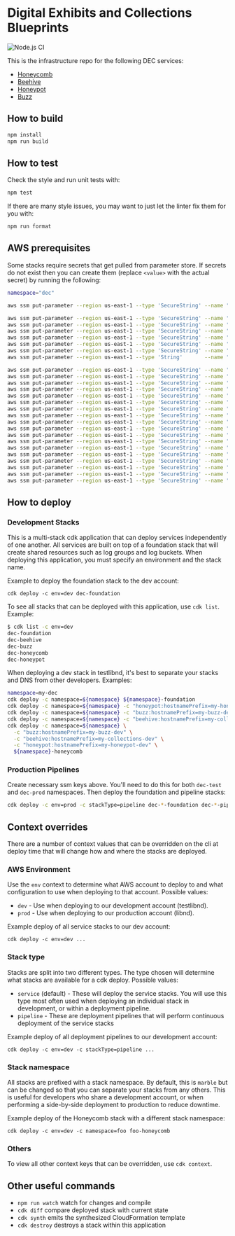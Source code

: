 # Digital Exhibits and Collections Blueprints

![Node.js CI](https://github.com/ndlib/dec-blueprints/workflows/Node.js%20CI/badge.svg)

This is the infrastructure repo for the following DEC services:

- [Honeycomb](https://github.com/ndlib/honeycomb)
- [Beehive](https://github.com/ndlib/beehive)
- [Honeypot](https://github.com/ndlib/honeypot)
- [Buzz](https://github.com/ndlib/buzz)

## How to build

```sh
npm install
npm run build
```

## How to test

Check the style and run unit tests with:

```sh
npm test
```

If there are many style issues, you may want to just let the linter fix them for you with:

```sh
npm run format
```

## AWS prerequisites

Some stacks require secrets that get pulled from parameter store. If secrets do not exist then you can create them (replace `<value>` with the actual secret) by running the following:

```sh
namespace="dec"

aws ssm put-parameter --region us-east-1 --type 'SecureString' --name "/all/${namespace}-honeypot/secret_key_base" --description "Secret key base for verifying signed cookies" --value '<value>'

aws ssm put-parameter --region us-east-1 --type 'SecureString' --name "/all/${namespace}-buzz/secrets/secret_key_base" --description "Buzz rails secret key base" --value '<value>'
aws ssm put-parameter --region us-east-1 --type 'SecureString' --name "/all/${namespace}-buzz/database/database" --description "Buzz database name" --value '<value>'
aws ssm put-parameter --region us-east-1 --type 'SecureString' --name "/all/${namespace}-buzz/database/host" --description "Buzz database hostname" --value '<value>'
aws ssm put-parameter --region us-east-1 --type 'SecureString' --name "/all/${namespace}-buzz/database/port" --description "Buzz database port" --value '<value>'
aws ssm put-parameter --region us-east-1 --type 'SecureString' --name "/all/${namespace}-buzz/database/username" --description "Buzz database username" --value '<value>'
aws ssm put-parameter --region us-east-1 --type 'SecureString' --name "/all/${namespace}-buzz/database/password" --description "Buzz database password" --value '<value>'
aws ssm put-parameter --region us-east-1 --type 'String'       --name "/all/${namespace}-buzz/rails-env" --description "Buzz rails environment" --value '<value>'

aws ssm put-parameter --region us-east-1 --type 'SecureString' --name "/all/${namespace}-honeycomb/secrets/secret_key_base" --description "Honeycomb rails secret key base" --value '<value>'
aws ssm put-parameter --region us-east-1 --type 'SecureString' --name "/all/${namespace}-honeycomb/database/database" --description "Honeycomb database name" --value '<value>'
aws ssm put-parameter --region us-east-1 --type 'SecureString' --name "/all/${namespace}-honeycomb/database/host" --description "Honeycomb database hostname" --value '<value>'
aws ssm put-parameter --region us-east-1 --type 'SecureString' --name "/all/${namespace}-honeycomb/database/username" --description "Honeycomb database username" --value '<value>'
aws ssm put-parameter --region us-east-1 --type 'SecureString' --name "/all/${namespace}-honeycomb/database/password" --description "Honeycomb database password" --value '<value>'
aws ssm put-parameter --region us-east-1 --type 'SecureString' --name "/all/${namespace}-honeycomb/database/port" --description "Honeycomb database port" --value '<value>'
aws ssm put-parameter --region us-east-1 --type 'SecureString' --name "/all/${namespace}-honeycomb/secrets/okta/client_id" --description "Honeycomb Okta client id" --value '<value>'
aws ssm put-parameter --region us-east-1 --type 'SecureString' --name "/all/${namespace}-honeycomb/secrets/okta/client_secret" --description "Honeycomb Okta client secret" --value '<value>'
aws ssm put-parameter --region us-east-1 --type 'SecureString' --name "/all/${namespace}-honeycomb/secrets/okta/logout_url" --description "Honeycomb Okta logout url" --value '<value>'
aws ssm put-parameter --region us-east-1 --type 'SecureString' --name "/all/${namespace}-honeycomb/secrets/okta/redirect_url" --description "Honeycomb Okta redirect url" --value '<value>'
aws ssm put-parameter --region us-east-1 --type 'SecureString' --name "/all/${namespace}-honeycomb/secrets/okta/base_auth_url" --description "Honeycomb Okta base auth url" --value '<value>'
aws ssm put-parameter --region us-east-1 --type 'SecureString' --name "/all/${namespace}-honeycomb/secrets/okta/auth_server_id" --description "Honeycomb Okta auth server id" --value '<value>'
aws ssm put-parameter --region us-east-1 --type 'SecureString' --name "/all/${namespace}-honeycomb/secrets/google/client_id" --description "Honeycomb Google client id" --value '<value>'
aws ssm put-parameter --region us-east-1 --type 'SecureString' --name "/all/${namespace}-honeycomb/secrets/google/client_secret" --description "Honeycomb Google client secret" --value '<value>'
aws ssm put-parameter --region us-east-1 --type 'SecureString' --name "/all/${namespace}-honeycomb/secrets/google/developer_key" --description "Honeycomb Google developer key" --value '<value>'
aws ssm put-parameter --region us-east-1 --type 'SecureString' --name "/all/${namespace}-honeycomb/secrets/google/app_id" --description "Honeycomb Google app id" --value '<value>'
aws ssm put-parameter --region us-east-1 --type 'SecureString' --name "/all/${namespace}-honeycomb/secrets/hesburgh_api/token" --description "Hesburgh API token" --value '<value'
aws ssm put-parameter --region us-east-1 --type 'SecureString' --name "/all/${namespace}-honeycomb/secrets/hesburgh_api/url" --description "Hesburgh API URL" --value '<value>'
```

## How to deploy

### Development Stacks

This is a multi-stack cdk application that can deploy services independently of one another. All services are built on top of a foundation stack that will create shared resources such as log groups and log buckets. When deploying this application, you must specify an environment and the stack name.

Example to deploy the foundation stack to the dev account:

`cdk deploy -c env=dev dec-foundation`

To see all stacks that can be deployed with this application, use `cdk list`. Example:

```sh
$ cdk list -c env=dev
dec-foundation
dec-beehive
dec-buzz
dec-honeycomb
dec-honeypot
```

When deploying a dev stack in testlibnd, it's best to separate your stacks and DNS from other developers. Examples:

```sh
namespace=my-dec
cdk deploy -c namespace=${namespace} ${namespace}-foundation
cdk deploy -c namespace=${namespace} -c "honeypot:hostnamePrefix=my-honeypot-dev" ${namespace}-honeypot
cdk deploy -c namespace=${namespace} -c "buzz:hostnamePrefix=my-buzz-dev" ${namespace}-buzz
cdk deploy -c namespace=${namespace} -c "beehive:hostnamePrefix=my-collections-dev" ${namespace}-beehive
cdk deploy -c namespace=${namespace} \
  -c "buzz:hostnamePrefix=my-buzz-dev" \
  -c "beehive:hostnamePrefix=my-collections-dev" \
  -c "honeypot:hostnamePrefix=my-honeypot-dev" \
  ${namespace}-honeycomb
```

### Production Pipelines

Create necessary ssm keys above. You'll need to do this for both `dec-test` and `dec-prod` namespaces. Then deploy the foundation and pipeline stacks:

```sh
cdk deploy -c env=prod -c stackType=pipeline dec-*-foundation dec-*-pipeline
```

## Context overrides

There are a number of context values that can be overridden on the cli at deploy time that will change how and where the stacks are deployed.

### AWS Environment

Use the `env` context to determine what AWS account to deploy to and what configuration to use when deploying to that account. Possible values:

- `dev` - Use when deploying to our development account (testlibnd).
- `prod` - Use when deploying to our production account (libnd).

Example deploy of all service stacks to our dev account:

`cdk deploy -c env=dev ...`

### Stack type

Stacks are split into two different types. The type chosen will determine what stacks are available for a cdk deploy. Possible values:

- `service` (default) - These will deploy the service stacks. You will use this type most often used when deploying an individual stack in development, or within a deployment pipeline.
- `pipeline` - These are deployment pipelines that will perform continuous deployment of the service stacks

Example deploy of all deployment pipelines to our development account:

`cdk deploy -c env=dev -c stackType=pipeline ...`

### Stack namespace

All stacks are prefixed with a stack namespace. By default, this is `marble` but can be changed so that you can separate your stacks from any others. This is useful for developers who share a development account, or when performing a side-by-side deployment to production to reduce downtime.

Example deploy of the Honeycomb stack with a different stack namespace:

`cdk deploy -c env=dev -c namespace=foo foo-honeycomb`

### Others

To view all other context keys that can be overridden, use `cdk context`.

## Other useful commands

- `npm run watch` watch for changes and compile
- `cdk diff` compare deployed stack with current state
- `cdk synth` emits the synthesized CloudFormation template
- `cdk destroy` destroys a stack within this application
